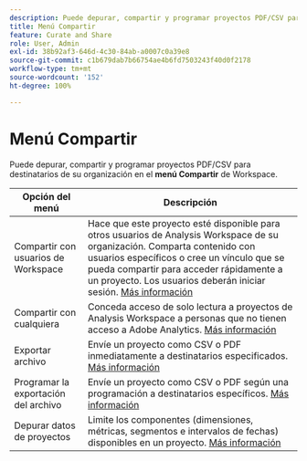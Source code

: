 ```yaml
---
description: Puede depurar, compartir y programar proyectos PDF/CSV para destinatarios de su organización.
title: Menú Compartir
feature: Curate and Share
role: User, Admin
exl-id: 38b92af3-646d-4c30-84ab-a0007c0a39e8
source-git-commit: c1b679dab7b66754ae4b6fd7503243f40d0f2178
workflow-type: tm+mt
source-wordcount: '152'
ht-degree: 100%

---
```


# Menú Compartir

Puede depurar, compartir y programar proyectos PDF/CSV para destinatarios de su organización en el **menú Compartir** de Workspace.

| Opción del menú | Descripción |
|---|---|
| Compartir con usuarios de Workspace | Hace que este proyecto esté disponible para otros usuarios de Analysis Workspace de su organización. Comparta contenido con usuarios específicos o cree un vínculo que se pueda compartir para acceder rápidamente a un proyecto. Los usuarios deberán iniciar sesión. [Más información](/help/analyze/analysis-workspace/curate-share/share-projects.md) |
| Compartir con cualquiera | Conceda acceso de solo lectura a proyectos de Analysis Workspace a personas que no tienen acceso a Adobe Analytics. [Más información](/help/analyze/analysis-workspace/curate-share/share-projects.md) |
| Exportar archivo | Envíe un proyecto como CSV o PDF inmediatamente a destinatarios especificados. [Más información](/help/analyze/analysis-workspace/curate-share/t-schedule-report.md) |
| Programar la exportación del archivo | Envíe un proyecto como CSV o PDF según una programación a destinatarios específicos. [Más información](/help/analyze/analysis-workspace/curate-share/t-schedule-report.md) |
| Depurar datos de proyectos | Limite los componentes (dimensiones, métricas, segmentos e intervalos de fechas) disponibles en un proyecto. [Más información](/help/analyze/analysis-workspace/curate-share/curate.md) |
